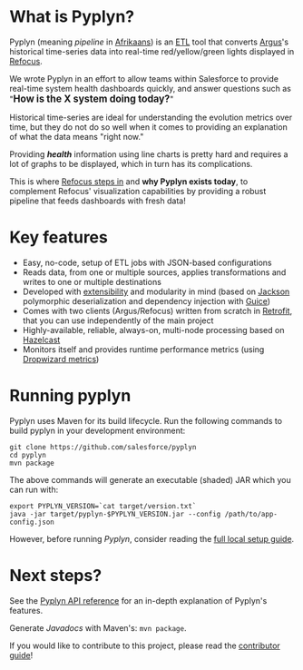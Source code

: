 # What is Pyplyn?

Pyplyn (meaning _*pipeline*_ in [Afrikaans](https://translate.google.com/#af/en/pyplyn)) is an 
 [ETL](https://en.wikipedia.org/wiki/Extract,_transform,_load) tool that converts [Argus](https://github.com/Salesforce/Argus)'s 
 historical time-series data into real-time red/yellow/green lights displayed in [Refocus](https://github.com/Salesforce/refocus).

We wrote Pyplyn in an effort to allow teams within Salesforce to provide real-time system health dashboards quickly, 
and answer questions such as "<big>**How is the X system doing today?**</big>"

Historical time-series are ideal for understanding the evolution metrics over time, but they do not do so well 
 when it comes to providing an explanation of what the data means "right now."

Providing _**health**_ information using line charts is pretty hard and requires a lot of graphs to be displayed, which in turn has its complications.  

This is where [Refocus steps in](https://medium.com/salesforce-open-source/take-a-moment-to-refocus-86b6546c90c#c169) 
 and **why Pyplyn exists today**, to complement Refocus' visualization capabilities by providing a robust pipeline that feeds dashboards with fresh data!


# Key features

- Easy, no-code, setup of ETL jobs with JSON-based configurations
- Reads data, from one or multiple sources, applies transformations and writes to one or multiple destinations
- Developed with [extensibility](https://github.com/pages/salesforce/pyplyn/#extending-pyplyn) and modularity in mind 
  (based on [Jackson](https://github.com/FasterXML/jackson) polymorphic deserialization and 
  dependency injection with [Guice](https://github.com/google/guice)) 
- Comes with two clients (Argus/Refocus) written from scratch in [Retrofit](https://square.github.io/retrofit/), 
  that you can use independently of the main project
- Highly-available, reliable, always-on, multi-node processing based on [Hazelcast](https://hazelcast.org/)
- Monitors itself and provides runtime performance metrics (using [Dropwizard metrics](http://metrics.dropwizard.io/))


# Running pyplyn

Pyplyn uses Maven for its build lifecycle.  Run the following commands to build pyplyn in your development environment: 

```shell
git clone https://github.com/salesforce/pyplyn
cd pyplyn
mvn package
```

The above commands will generate an executable (shaded) JAR which you can run with:

```shell
export PYPLYN_VERSION=`cat target/version.txt`
java -jar target/pyplyn-$PYPLYN_VERSION.jar --config /path/to/app-config.json
```

However, before running *Pyplyn*, consider reading the [full local setup guide](https://github.com/pages/salesforce/pyplyn/#running-pyplyn-locally).


# Next steps?

See the [Pyplyn API reference](https://github.com/pages/salesforce/pyplyn/) for an in-depth explanation of Pyplyn's features. 

Generate *Javadocs* with Maven's: `mvn package`.

If you would like to contribute to this project, please read the [contributor guide](CONTRIBUTE.md)!
